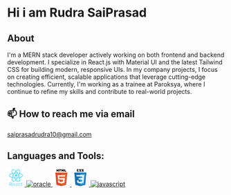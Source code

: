 #  Hi  i am  **Rudra SaiPrasad**

## About
I'm a MERN stack developer actively working on both frontend and backend development. I specialize in React.js with Material UI and the latest Tailwind CSS for building modern, responsive UIs. In my company projects, I focus on creating efficient, scalable applications that leverage cutting-edge technologies. Currently, I'm working as a trainee at Paroksya, where I continue to refine my skills and contribute to real-world projects.




## 📫 How to reach me via email
   saiprasadrudra10@gmail.com

## Languages and Tools:
<p align="left"> 
   <a href="https://reactjs.org/" target="_blank" rel="noreferrer"> <img src="https://raw.githubusercontent.com/devicons/devicon/master/icons/react/react-original-wordmark.svg" alt="React.js" width="40"
                                                                       height="40"/> </a>
   <a href="https://mui.com" target="_blank" rel="noreferrer"> <img src="https://mui.com/static/logo.png" alt="oracle" width="40" height="40"/</a>
   <a href="https://www.w3.org/html/" target="_blank" rel="noreferrer"> <img src="https://raw.githubusercontent.com/devicons/devicon/master/icons/html5/html5-original-wordmark.svg" alt="html5" width="40"   
                                                                           height="40"/> </a>
   <a href="https://www.w3schools.com/css/" target="_blank" rel="noreferrer"> <img src="https://raw.githubusercontent.com/devicons/devicon/master/icons/css3/css3-original-wordmark.svg" alt="css3" width="40"
                                                                                 height="40"/> </a>
   <a href="https://learn.microsoft.com/en-us/windows/dev-environment/javascript/" target="_blank" rel="noreferrer"> <img src="https://1000logos.net/wp-content/uploads/2020/09/JavaScript-Logo.png"
                                                                                                                        alt="javascript" width="40" height="40"/> </a> 
</p>
